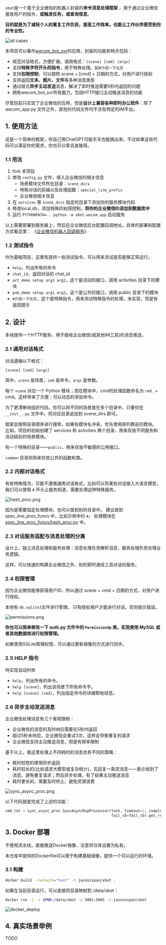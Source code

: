 `xbot`是一个基于企业微信的机器人封装的**命令消息处理框架** ，用于通过企业微信接收用户的指令，**或触发任务，或查询信息**。

**目的就是为了减轻个人的重复工作负担，提高工作效率。也能让工作伙伴感受到你的专业性。**

![all cases](images/cases_commented.png)

本项目可以看作[wecom_bot_svr](https://github.com/easy-wx/wecom-bot-svr)的应用，封装的功能和特点包括：

- 规范对话格式，方便扩展。调用格式：``[scene] [cmd] [args]``
- 支持**特殊字符开头的指令**，用于特殊处理。如``#介绍一下北京``
- 支持**权限控制**，可以按照 scene + \[cmd\] + 日期的方式，对用户进行授权
- 支持返回**文本、图片、文件**等多种消息类型
- 通过结合**异步主动发送**消息，解决了即时推送需要5秒内返回的问题
- 拥有wecom_bot_svr所有能力，包括HTTP接口主动推送消息的功能

尽管目前只实现了企业微信的应用，但是**设计上兼容各种即时办公软件**：除了 wecom_app.py 文件之外，其他的代码文件均不涉及特定的IM平台。

## 1. 使用方法

这是一个简单的框架，你自己用ChatGPT可能半天也能搞出来。不过如果这些代码可以满足你的需求，你也可以拿去直接用。

### 1.1 用法

1. fork 本项目
2. 修改 `config.py` 文件，填入企业微信的相关信息
    - 场景模块文件所在目录：``scene_dirs``
    - 特殊对话的前缀以及处理函数：``special_line_prefix``
    - 企业微信相关信息
3. 在 `services` 等 `scene_dirs` 指定的目录下添加你的服务模块代码
4. 修改local.db，添加特殊的权限控制，**将你的企业微信ID添加到数据库中**
5. 运行 `PYTHONPATH=.. python -m xbot.wecom_app` 启动服务

以上需要部署到服务器上，然后在企业微信后台配置回调地址，具体的部署和配置方式看这里：
《[企业微信机器人回调服务](https://github.com/easy-wx/wecom-bot-svr?tab=readme-ov-file#%E4%BC%81%E4%B8%9A%E5%BE%AE%E4%BF%A1%E6%9C%BA%E5%99%A8%E4%BA%BA%E5%9B%9E%E8%B0%83%E6%9C%8D%E5%8A%A1)》

### 1.2 测试指令

作为基础项目，这里有提供一些测试指令，可以用来测试是否能够正常运行。

- ``help``，列出所有的命令
- ``chat_id``，返回对话的 chat_id
- ``act_demo setup arg1 arg2``，这个是活动的接口，调用 activities 目录下的模块
- ``pub_demo setup arg1 arg2``，这个是公共的接口，调用 public 目录下的模块
- ``#介绍一下北京``，这个是特殊指令，用来测试特殊指令的处理，未实现，但是有返回提示

## 2. 设计

本地提供一个HTTP服务，用于接收企业微信(或其他IM工具)的消息推送。

### 2.1 通用对话格式

对话遵循以下格式：

``[scene] [cmd] [args]``

其中，`scene` 是场景，`cmd` 是命令，`args` 是参数。

每个 ``scene`` 对应一个 Python 模块；而在模块中，cmd的处理函数命名为 ``cmd_`` + cmd。这样带来了方便：可以动态的添加命令。

为了更清晰地组织代码，你可以将不同的场景放在多个目录中，只要你在 `__init__.py` 文件中，将对应目录追加到 scene_dirs 即可。

框架会按照目录顺序进行搜索，如果有模块名冲突，优先使用排列靠前的模块。
比如，项目的初始创建了 services 和 activities 两个目录，用来存放不同服务和活动级别的场景模块。

有一个特殊的目录——``public``，用来存放不敏感的公用接口。

``common`` 目录则用来存放公共的函数和类。

### 2.2 内部对话格式

有些特殊情况，可能不遵循通用对话格式，比如可以将某些对话接入大语言模型，我们可以使用 `#` 开头让服务知道，需要处理这种特殊服务。

![hash_proc.png](images/hash_proc.png)

因为是需要指定处理模块，也可以放到别的目录中。
建议放到 spec_line_proc_funcs 中，比如示例中的 `#`，
处理模块在 [spec_line_proc_funcs/hash_proc.py](spec_line_proc_funcs/hash_proc.py) 中。

### 2.3 对话服务适配与消息处理的分离

设计上，独立消息处理和服务处理：消息处理负责解析消息，服务处理负责处理业务逻辑。

这样，可以快速的构建企业微信之外、别的即时通信工具对话的服务。

### 2.4 权限管理

因为企业微信能够获得用户ID，所以通过 scene + cmd + 日期的方式，对用户进行授权。

本地有 ``db.sqlite3``文件进行管理。
只有授权用户才能进行对话，否则提示错误。

![permissions.png](images/permissions.png)

**你也可以简单修改一下 auth.py 文件中的 ``PermissionOp`` 类，实现使用 MySQL 或者其他数据库进行权限管理。**

如果使用SQLite管理权限，可以通过更新镜像的方式进行同步。

### 2.5 HELP 指令

待实现自动列举

- ``help``，列出所有的命令。
- ``help [scene]``，列出该场景下所有命令字。
- ``help [scene] [cmd]``，列出指定命令的详细帮助信息。

### 2.6 异步主动发送消息

企业微信处理消息有几个客观限制：

- 企业微信的消息的及时响应需要在5秒内返回
- 超过5秒未响应，企业微信会重试3次，这样会导致重复的请求
- 企业微信支持主动推送消息，但是有频率限制

基于以上，我这里处理上不同耗时的消息也有不同的策略：

- 耗时较短的使用同步返回
- 耗时较长的(比如请求大模型或复杂统计)，先回复一条空消息——表示收到了消息，避免重复请求；然后异步处理，有了结果主动推送消息
- 耗时更长的，需要及时终止，避免资源浪费

![sync_async_proc.png](images/sync_async_proc.png)

以下代码就是完成了上述的功能：

```python
cmd_ret = sync_async_proc.SyncAsyncRspProcessor(task, timeout=2, complete_cb=cb, fail_timeout=10,
                                                fail_cb=fail_cb).get_result()
```

## 3. Docker 部署

不使用流水线，直接推送Docker镜像，注意将仓库设置为私有。

本仓库中提供的Dockerfile可以用于构建基础镜像，提供一个可以运行的环境。

### 3.1 构建

```bash
docker build --network="host" -t jasonzxpan/xbot .
```

如果在当前目录运行，可以直接将目录映射到 /data/xbot：

```bash
docker run -i -v $PWD:/data/xbot -p 5001:5001 -t jasonzxpan/xbot
```

![docker_deploy](images/docker_deploy.png)

## 4. 真实场景举例

TODO
